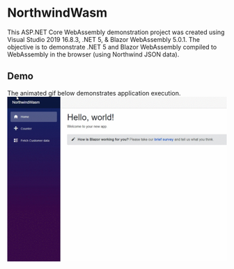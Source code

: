 ﻿# NorthwindWasm
This ASP.NET Core WebAssembly demonstration project was created using Visual Studio 2019 16.8.3, .NET 5, & Blazor WebAssembly 5.0.1.  The objective is to demonstrate .NET 5 and Blazor WebAssembly compiled to WebAssembly in the browser (using Northwind JSON data).

 ## Demo
 The animated gif below demonstrates application execution.
 ![Application Execution](https://github.com/rdw100/NorthwindWasm/blob/master/NorthwindWasmApp/wwwroot/img/voLpNXd5BN.gif?raw=true)